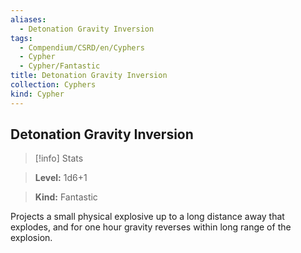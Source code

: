 ```yaml
---
aliases:
  - Detonation Gravity Inversion
tags:
  - Compendium/CSRD/en/Cyphers
  - Cypher
  - Cypher/Fantastic
title: Detonation Gravity Inversion
collection: Cyphers
kind: Cypher
---
```

## Detonation Gravity Inversion    
>[!info] Stats    
> **Level:** 1d6+1    
> **Kind:** Fantastic  
    
Projects a small physical explosive up to a long distance away that explodes, and for one hour gravity reverses within long range of the explosion.